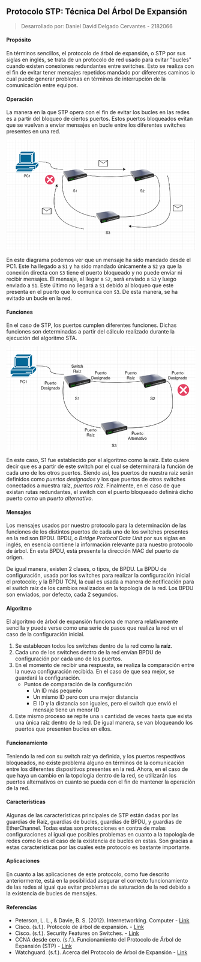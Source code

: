 ## Protocolo STP: Técnica Del Árbol De Expansión

> Desarrollado por: Daniel David Delgado Cervantes - 2182066

#### Propósito

En términos sencillos, el protocolo de árbol de expansión, o STP por sus siglas en inglés, se trata de un protocolo de red usado para evitar "bucles" cuando existen conexiones redundantes entre switches. Esto se realiza con el fin de evitar tener mensajes repetidos mandado por diferentes caminos lo cual puede generar problemas en términos de interrupción de la comunicación entre equipos.

#### Operación

La manera en la que STP opera con el fin de evitar los bucles en las redes es a partir del bloqueo de ciertos puertos. Estos puertos bloqueados evitan que se vuelvan a enviar mensajes en bucle entre los diferentes switches presentes en una red.

![Fig1](images/fig1.png)

En este diagrama podemos ver que un mensaje ha sido mandado desde el PC1. Este ha llegado a `S1` y ha sido mandado únicamente a `S2` ya que la conexión directa con `S3` tiene el puerto bloqueado y no puede enviar ni recibir mensajes. El mensaje, al llegar a `S2`, será enviado a `S3` y luego enviado a `S1`. Este último no llegará a `S1` debido al bloqueo que este presenta en el puerto que lo comunica con `S3`. De esta manera, se ha evitado un bucle en la red.

#### Funciones

En el caso de STP, los puertos cumplen diferentes funciones. Dichas funciones son determinadas a partir del cálculo realizado durante la ejecución del algoritmo STA.

![Fig2](images/fig2.png)

En este caso, S1 fue establecido por el algoritmo como la raíz. Esto quiere decir que es a partir de este switch por el cual se determinará la función de cada uno de los otros puertos. Siendo así, los puertos de nuestra raiz serán definidos como _puertos designados_ y los que puertos de otros switches conectados a nuestra raíz, _puertos raíz_. Finalmente, en el caso de que existan rutas redundantes, el switch con el puerto bloqueado definirá dicho puerto como un _puerto alternativo_.

#### Mensajes

Los mensajes usados por nuestro protocolo para la determinación de las funciones de los distintos puertos de cada uno de los switches presentes en la red son BPDU. BPDU, o _Bridge Protocol Data Unit_ por sus siglas en inglés, en esencia contiene la información relevante para nuestro protocolo de árbol. En esta BPDU, está presente la dirección MAC del puerto de origen.

De igual manera, existen 2 clases, o tipos, de BPDU. La BPDU de configuración, usada por los switches para realizar la configuración inicial el protocolo; y la BPDU TCN, la cual es usada a manera de notificación para el switch raíz de los cambios realizados en la topología de la red. Los BPDU son enviados, por defecto, cada 2 segundos.

#### Algoritmo

El algoritmo de árbol de expansión funciona de manera relativamente sencilla y puede verse como una serie de pasos que realiza la red en el caso de la configuración inicial.

1. Se establecen todos los switches dentro de la red como la **raíz**.
2. Cada uno de los switches dentro de la red envían BPDU de configuración por cada uno de los puertos.
3. En el momento de recibir una respuesta, se realiza la comparación entre la nueva configuración recibida. En el caso de que sea mejor, se guardará la configuración.
    - Puntos de comparación de la configuración
        - Un ID más pequeño
        - Un mismo ID pero con una mejor distancia
        - El ID y la distancia son iguales, pero el switch que envió el mensaje tiene un menor ID
4. Este mismo proceso se repite una `n` cantidad de veces hasta que exista una única raíz dentro de la red. De igual manera, se van bloqueando los puertos que presenten bucles en ellos.

#### Funcionamiento

Teniendo la red con su switch raíz ya definida, y los puertos respectivos bloqueados, no existe problema alguno en términos de la comunicación entre los diferentes dispositivos presentes en la red. Ahora, en el caso de que haya un cambio en la topología dentro de la red, se utilizarán los puertos alternativos en cuanto se pueda con el fin de mantener la operación de la red.

#### Características

Algunas de las características principales de STP están dadas por las guardias de Raíz, guardias de bucles, guardias de BPDU, y guardias de EtherChannel. Todas estas son protecciones en contra de malas configuraciones al igual que posibles problemas en cuanto a la topología de redes como lo es el caso de la existencia de bucles en estas. Son gracias a estas características por las cuales este protocolo es bastante importante.

#### Aplicaciones

En cuanto a las aplicaciones de este protocolo, como fue descrito anteriormente, está en la posibilidad asegurar el correcto funcionamiento de las redes al igual que evitar problemas de saturación de la red debido a la existencia de bucles de mensajes.

#### Referencias

-   Peterson, L. L., & Davie, B. S. (2012). Internetworking. Computer - [Link](https://sci-hub.se/10.1016/B978-0-12-385059-1.00003-X)
-   Cisco. (s.f.). Protocolo de árbol de expansión. - [Link](https://www.cisco.com/c/es_mx/tech/lan-switching/spanning-tree-protocol/index.html)
-   Cisco. (s.f.). Security Features on Switches. - [Link](https://www.ciscopress.com/articles/article.asp?p=1181682&seqNum=5)
-   CCNA desde cero. (s.f.). Funcionamiento del Protocolo de Árbol de Expansión (STP) - [Link](https://ccnadesdecero.es/protocolo-arbol-expansion-stp/)
-   Watchguard. (s.f.). Acerca del Protocolo de Árbol de Expansión - [Link](https://www.watchguard.com/help/docs/fireware/12/es-419/Content/es-419/networksetup/spanning_tree_protocol.html)

